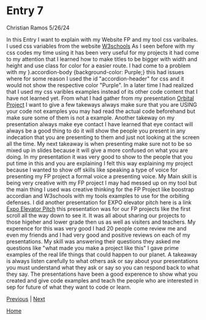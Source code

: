 # Entry 7
Christian Ramos 5/26/24

In this Entry I want to explain with my Website FP and my tool css varibales. I used css variables from the website [W3schools](https://www.w3schools.com/css/css3_variables.asp)
As I seen before with my css codes my time using it has been very useful for my projects
it had come to my attention that I learned how to make titles to be bigger with width and height and use class for color for a easier route.
I had come to a problem with my }.accordion-body {background-color: Purple;} this had issues where for some reason I used the id "accordion-header" for css 
and it would not show the respective color "Purple". In a later time I had realized that I used my css varibles examples instead of its other code content that I have not learned yet.
From what I had gather from my presentation [Orbital Project](https://docs.google.com/presentation/d/1MgE5ckvnCsYslvEMAnhBOeX_9cTfN4FIWmho8_3ozSo/edit#slide=id.g2ddf232b3b4_0_0) 
I want to give a few takeways always make sure that you are USING your code not examples you may had read the actual code beforehand but make sure some of them is not a example. 
Another takeway on my presentation always make eye contact I have learned that eye contact will always be a good thing to do 
it will show the people you present in any indecation that you are presenting to them and just not looking at the screen all the time.
My next takeaway is when presenting make sure not to be so mixed up in slides because it will give a more confused on what you are doing. 
In my presentation it was very good to show to the people that you put time in this and you are explaining I felt this way explaining my project because I wanted to show off skills like
speaking a type of voice for presenting my FP project a formal voice a presenting voice. My Main skill is being very creative with my FP project I may had messed up on my tool
but the main thing I used was creative thinking for the FP Project like boostrap accordian and W3schools with my tools examples to use for the orbiting defenses.
I did another presentation for EXPO elevator pitch here is a link [Expo Elevator Pitch](https://docs.google.com/document/d/1noPdI-D3wfKnJr9Kn_khtRJILvSFmbQqFh1uZ8sdusQ/edit) 
this presentation was for our FP projects like the first scroll all the way down to see it.
It was all about sharing our projects to those higeher and lower grade then us as well as visiters and teachers.
My experence for this was very good I had 20 people come review me and even my friends and I had very good and positive reviews on each of my presentations.
My skill was answering their questions they asked me questions like "what made you make a project like this" I gave prime examples of the real life things that could happen to our 
planet.
A takeaway is always listen carefully to what others ask or say about your presentations you must understand what they ask or say so you can respond back to what they say.
The presentations have been a good experence to show what you created and give code examples and teach the people who are interested in sep for future of what they want to code or learn.


[Previous](entry06.md) | [Next](entry08.md)

[Home](../README.md)
